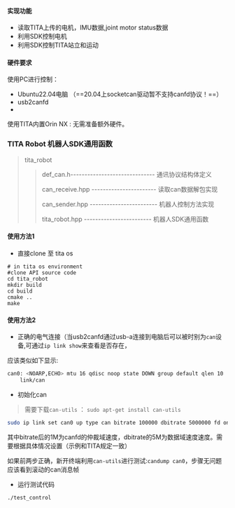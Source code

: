 #### 实现功能
- 读取TITA上传的电机，IMU数据,joint motor status数据
- 利用SDK控制电机
- 利用SDK控制TITA站立和运动


#### 硬件要求
使用PC进行控制：
- Ubuntu22.04电脑 （==20.04上socketcan驱动暂不支持canfd协议！==）
- usb2canfd
- 
使用TITA内置Orin NX :
无需准备额外硬件。

### TITA Robot 机器人SDK通用函数

> tita_robot
>>
>> def_can.h------------------------------ 通讯协议结构体定义
>>
>> can_receive.hpp ----------------------- 读取can数据解包实现
>>
>> can_sender.hpp ------------------------ 机器人控制方法实现
>>
>> tita_robot.hpp ------------------------ 机器人SDK通用函数

#### 使用方法1
- 直接clone 至 tita os 

```
# in tita os environment
#clone API source code
cd tita_robot
mkdir build
cd build
cmake ..
make

```


#### 使用方法2

- 正确的电气连接（当usb2canfd通过usb-a连接到电脑后可以被时别为`can`设备,可通过`ip link show`来查看是否存在，

应该类似如下显示:

```bash
can0: <NOARP,ECHO> mtu 16 qdisc noop state DOWN group default qlen 10
    link/can
```

- 初始化can

> 需要下载`can-utils` ： `sudo apt-get install can-utils`

```bash
sudo ip link set can0 up type can bitrate 100000 dbitrate 5000000 fd on
```

其中bitrate后的1M为canfd的仲裁域速度，dbitrate的5M为数据域速度速度。需要根据具体情况设置（示例和TITA规定一致）

如果前两步正确，新开终端利用`can-utils`进行测试:`candump can0`，步骤无问题应该看到滚动的can消息帧

- 运行测试代码

```bash
./test_control 
```
